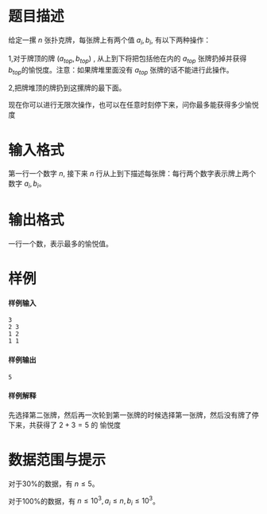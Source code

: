 
# 题目描述

给定一摞 $n$ 张扑克牌，每张牌上有两个值 $a_i,b_i$, 有以下两种操作：

1,对于牌顶的牌 $(a_{top}, b_{top})$ , 从上到下将把包括他在内的 $a_{top}$ 张牌扔掉并获得 $b_{top}$的愉悦度。注意：如果牌堆里面没有 $a_{top}$ 张牌的话不能进行此操作。

2,把牌堆顶的牌扔到这摞牌的最下面。

现在你可以进行无限次操作，也可以在任意时刻停下来，问你最多能获得多少愉悦度


# 输入格式

第一行一个数字 $n$, 接下来 $n$ 行从上到下描述每张牌：每行两个数字表示牌上两个数字 $a_i,b_i$。

# 输出格式

一行一个数，表示最多的愉悦值。

# 样例

#### 样例输入  
```plain
3 
2 3
1 2
1 1
```

#### 样例输出  
```plain
5
```

#### 样例解释

先选择第二张牌，然后再一次轮到第一张牌的时候选择第一张牌，然后没有牌了停下来，共获得了 $2+3=5$ 的 愉悦度

# 数据范围与提示

对于$30\%$的数据，有 $n \le 5$。

对于$100\%$的数据，有 $n \le 10^3, a_i \le n, b_i \le 10^3$。


